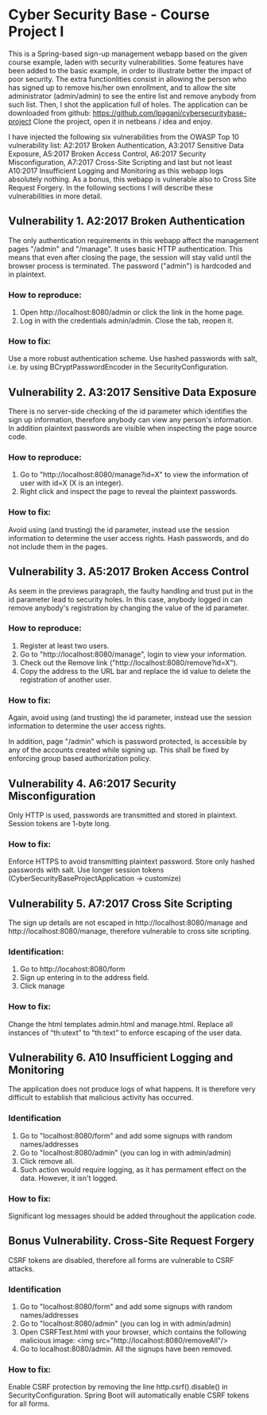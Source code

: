 # Cyber Security Base - Course Project I

This is a Spring-based sign-up management webapp based on the given course example, laden with security vulnerabilities. Some features have been added to the basic example, in order to illustrate better the impact of poor security. The extra functionlities consist in allowing the person who has signed up to remove his/her own enrollment, and to allow the site administrator (admin/admin) to see the entire list and remove anybody from such list. Then, I shot the application full of holes.
The application can be downloaded from github: https://github.com/lpagani/cybersecuritybase-project
Clone the project, open it in netbeans / idea and enjoy.

I have injected the following six vulnerabilities from the OWASP Top 10 vulnerability list: A2:2017 Broken Authentication, A3:2017 Sensitive Data Exposure, A5:2017 Broken Access Control, A6:2017 Security Misconfiguration, A7:2017 Cross-Site Scripting and last but not least A10:2017 Insufficient Logging and Monitoring as this webapp logs absolutely nothing. 
As a bonus, this webapp is vulnerable also to Cross Site Request Forgery.
In the following sections I will describe these vulnerabilities in more detail.

## Vulnerability 1. A2:2017 Broken Authentication
The only authentication requirements in this webapp affect the management pages "/admin" and "/manage". It uses basic HTTP authentication. This means that even after closing the page, the session will stay valid until the browser process is terminated. The password ("admin") is hardcoded and in plaintext.
### How to reproduce:
1. Open http://localhost:8080/admin or click the link in the home page. 
2. Log in with the credentials admin/admin. Close the tab, reopen it. 
### How to fix:
Use a more robust authentication scheme. Use hashed passwords with salt, i.e. by using BCryptPasswordEncoder in the SecurityConfiguration.

## Vulnerability 2. A3:2017 Sensitive Data Exposure
There is no server-side checking of the id parameter which identifies the sign up information, therefore anybody can view any person's information.
In addition plaintext passwords are visible when inspecting the page source code.
### How to reproduce:
1. Go to "http://localhost:8080/manage?id=X" to view the information of user with id=X (X is an integer).
2. Right click and inspect the page to reveal the plaintext passwords.
### How to fix:
Avoid using (and trusting) the id parameter, instead use the session information to determine the user access rights.
Hash passwords, and do not include them in the pages.

## Vulnerability 3. A5:2017 Broken Access Control
As seem in the previews paragraph, the faulty handling and trust put in the id parameter lead to security holes. In this case, anybody logged in can remove anybody's registration by changing the value of the id parameter.
### How to reproduce:
1. Register at least two users.
2. Go to "http://localhost:8080/manage", login to view your information.
3. Check out the Remove link ("http://localhost:8080/remove?id=X"). 
4. Copy the address to the URL bar and replace the id value to delete the registration of another user.
### How to fix:
Again, avoid using (and trusting) the id parameter, instead use the session information to determine the user access rights.

In addition, page "/admin" which is password protected, is accessible by any of the accounts created while signing up.
This shall be fixed by enforcing group based authorization policy.

## Vulnerability 4. A6:2017 Security Misconfiguration
Only HTTP is used, passwords are transmitted and stored in plaintext. Session tokens are 1-byte long.
### How to fix:
Enforce HTTPS to avoid transmitting plaintext password. Store only hashed passwords with salt. Use longer session tokens (CyberSecurityBaseProjectApplication -> customize)

## Vulnerability 5. A7:2017 Cross Site Scripting
The sign up details are not escaped in http://localhost:8080/manage and http://localhost:8080/manage, therefore vulnerable to cross site scripting.

### Identification:
1. Go to http://locahost:8080/form
1. Sign up entering <SCRIPT>alert(document.cookie);</SCRIPT> in to the address field.
2. Click manage

### How to fix:
Change the html templates admin.html and manage.html. 
Replace all instances of “th:utext” to “th:text” to enforce escaping of the user data.

## Vulnerability 6. A10 Insufficient Logging and Monitoring
The application does not produce logs of what happens. It is therefore very difficult to establish that malicious activity has occurred.
### Identification
1. Go to "localhost:8080/form" and add some signups with random names/addresses
2. Go to "localhost:8080/admin" (you can log in with admin/admin)
3. Click remove all.
4. Such action would require logging, as it has permament effect on the data. However, it isn't logged. 

### How to fix:
Significant log messages should be added throughout the application code.

## Bonus Vulnerability. Cross-Site Request Forgery
CSRF tokens are disabled, therefore all forms are vulnerable to CSRF attacks.
 
### Identification
1. Go to "localhost:8080/form" and add some signups with random names/addresses
2. Go to "localhost:8080/admin" (you can log in with admin/admin)
3. Open CSRFTest.html with your browser, which contains the following malicious image:
 \<img src="http://localhost:8080/removeAll"/>
5. Go to localhost:8080/admin. All the signups have been removed.

### How to fix:
Enable CSRF protection by removing the line http.csrf().disable() in SecurityConfiguration. 
Spring Boot will automatically enable CSRF tokens for all forms.